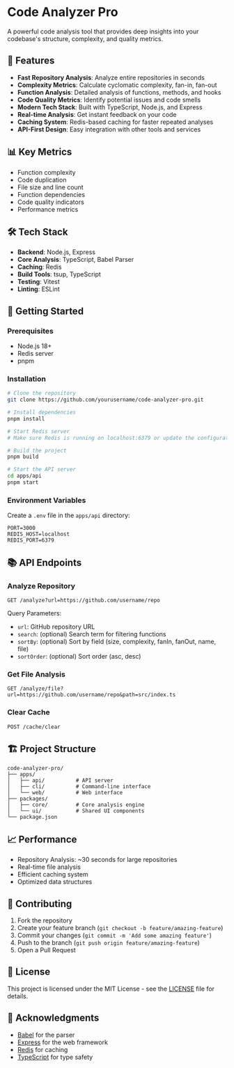 # Code Analyzer Pro

A powerful code analysis tool that provides deep insights into your codebase's structure, complexity, and quality metrics.

## 🚀 Features

- **Fast Repository Analysis**: Analyze entire repositories in seconds
- **Complexity Metrics**: Calculate cyclomatic complexity, fan-in, fan-out
- **Function Analysis**: Detailed analysis of functions, methods, and hooks
- **Code Quality Metrics**: Identify potential issues and code smells
- **Modern Tech Stack**: Built with TypeScript, Node.js, and Express
- **Real-time Analysis**: Get instant feedback on your code
- **Caching System**: Redis-based caching for faster repeated analyses
- **API-First Design**: Easy integration with other tools and services

## 📊 Key Metrics

- Function complexity
- Code duplication
- File size and line count
- Function dependencies
- Code quality indicators
- Performance metrics

## 🛠️ Tech Stack

- **Backend**: Node.js, Express
- **Core Analysis**: TypeScript, Babel Parser
- **Caching**: Redis
- **Build Tools**: tsup, TypeScript
- **Testing**: Vitest
- **Linting**: ESLint

## 🚀 Getting Started

### Prerequisites

- Node.js 18+
- Redis server
- pnpm

### Installation

```bash
# Clone the repository
git clone https://github.com/yourusername/code-analyzer-pro.git

# Install dependencies
pnpm install

# Start Redis server
# Make sure Redis is running on localhost:6379 or update the configuration

# Build the project
pnpm build

# Start the API server
cd apps/api
pnpm start
```

### Environment Variables

Create a `.env` file in the `apps/api` directory:

```env
PORT=3000
REDIS_HOST=localhost
REDIS_PORT=6379
```

## 📚 API Endpoints

### Analyze Repository

```http
GET /analyze?url=https://github.com/username/repo
```

Query Parameters:
- `url`: GitHub repository URL
- `search`: (optional) Search term for filtering functions
- `sortBy`: (optional) Sort by field (size, complexity, fanIn, fanOut, name, file)
- `sortOrder`: (optional) Sort order (asc, desc)

### Get File Analysis

```http
GET /analyze/file?url=https://github.com/username/repo&path=src/index.ts
```

### Clear Cache

```http
POST /cache/clear
```

## 🏗️ Project Structure

```
code-analyzer-pro/
├── apps/
│   ├── api/          # API server
│   ├── cli/          # Command-line interface
│   └── web/          # Web interface
├── packages/
│   ├── core/         # Core analysis engine
│   └── ui/           # Shared UI components
└── package.json
```

## 📈 Performance

- Repository Analysis: ~30 seconds for large repositories
- Real-time file analysis
- Efficient caching system
- Optimized data structures

## 🤝 Contributing

1. Fork the repository
2. Create your feature branch (`git checkout -b feature/amazing-feature`)
3. Commit your changes (`git commit -m 'Add some amazing feature'`)
4. Push to the branch (`git push origin feature/amazing-feature`)
5. Open a Pull Request

## 📝 License

This project is licensed under the MIT License - see the [LICENSE](LICENSE) file for details.

## 🙏 Acknowledgments

- [Babel](https://babeljs.io/) for the parser
- [Express](https://expressjs.com/) for the web framework
- [Redis](https://redis.io/) for caching
- [TypeScript](https://www.typescriptlang.org/) for type safety 